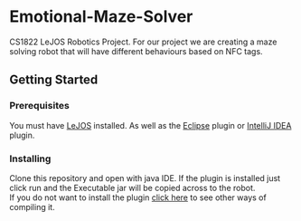 # Emotional-Maze-Solver
CS1822 LeJOS Robotics Project.
For our project we are creating a maze solving robot that will have different behaviours based on NFC tags.

## Getting Started
### Prerequisites
You must have [LeJOS](http://www.lejos.org) installed. As well as the [Eclipse](https://plugins.jetbrains.com/plugin/9954-lejos-plugin-for-lego-ev3-mindstorms) plugin or [IntelliJ IDEA](https://plugins.jetbrains.com/plugin/9954-lejos-plugin-for-lego-ev3-mindstorms) plugin.
### Installing
Clone this repository and open with java IDE. If the plugin is installed just click run and the Executable jar will be copied across to the robot.\
If you do not want to install the plugin [click here](http://www.lejos.org/nxt/nxj/tutorial/Preliminaries/CompileAndRun.htm) to see other ways of compiling it.

